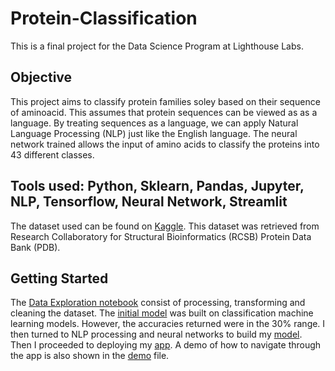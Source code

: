 # Protein-Classification

This is a final project for the Data Science Program at Lighthouse Labs. 


## Objective 
This project aims to classify protein families soley based on their sequence of aminoacid. This assumes that protein sequences can be viewed as as a language. By treating sequences as a language, we can apply Natural Language Processing (NLP) just like the English language. The neural network trained allows the input of amino acids to classify the proteins into 43 different classes. 

## Tools used: Python, Sklearn, Pandas, Jupyter, NLP, Tensorflow, Neural Network, Streamlit

The dataset used can be found on [Kaggle](https://www.kaggle.com/shahir/protein-data-set). This dataset was retrieved from Research Collaboratory for Structural Bioinformatics (RCSB) Protein Data Bank (PDB). 

## Getting Started
The [Data Exploration notebook](https://github.com/julie9843/Protein-Classification/blob/main/Data%20Exploration.ipynb) consist of processing, transforming and cleaning the dataset. 
The [initial model](https://github.com/julie9843/Protein-Classification/blob/main/Machine%20Learning.ipynb) was built on classification machine learning models. However, the accuracies returned were in the 30% range. I then turned to NLP processing and neural networks to build my [model](https://github.com/julie9843/Protein-Classification/blob/main/Final_NLP.ipynb). 
Then I proceeded to deploying my [app](https://github.com/julie9843/Protein-Classification/blob/main/app.py). A demo of how to navigate through the app is also shown in the [demo](https://github.com/julie9843/Protein-Classification/blob/main/Demo.mp4) file. 
